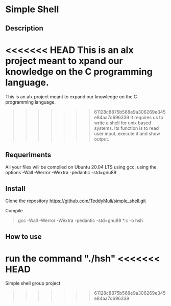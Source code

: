 # Simple Shell

## Description

<<<<<<< HEAD
This is an alx project meant to xpand our knowledge on the C programming language.
=======
This is an alx project meant to expand our knowledge on the C programming language.
>>>>>>> 61128c8875b568e9a306269e345e84aa7d696339
It requires us to write a shell for unix based systems.
Its function is to read user input, execute it and show output.

## Requeriments

All your files will be compiled on Ubuntu 20.04 LTS using gcc, using the options -Wall -Werror -Wextra -pedantic -std=gnu89

## Install

Clone the repository https://github.com/TeddyMuli/simple_shell.git

Compile 
> gcc -Wall -Werror -Wextra -pedantic -std=gnu89 *.c -o hsh

## How to use

run the command "./hsh"
<<<<<<< HEAD
=======
Simple shell group project 
>>>>>>> 61128c8875b568e9a306269e345e84aa7d696339
